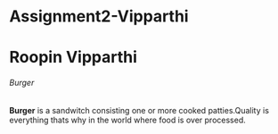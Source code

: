 # Assignment2-Vipparthi
<h1>Roopin Vipparthi</h1>
<h6>Burger</h6>
<b>Burger</b> is a sandwitch consisting one or more</b> cooked patties.Quality</b> is everything</b> thats why in the world where</b> food is over processed.